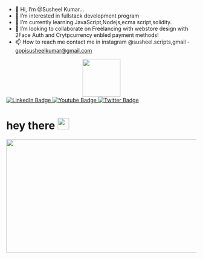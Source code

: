 - 👋 Hi, I’m @Susheel Kumar...
- 👀 I’m interested in fullstack development program
- 🌱 I’m currently learning JavaScript,Nodejs,ecma script,solidity.
- 💞️ I’m looking to collaborate on Freelancing with webstore design with 2Face Auth and Crytpcurrency enbled payment methods!
- 📫 How to reach me contact me in instagram @susheel.scripts,gmail - gopisusheelkumar@gmail.com


<div id="header" align="center">
  <img src="https://media.giphy.com/media/M9gbBd9nbDrOTu1Mqx/giphy.gif" width="100"/>
</div> 

<div id="badges">
  <a href="https://www.linkedin.com/in/mr-susheel-kumar-2b4b46187/">
    <img src="https://img.shields.io/badge/LinkedIn-blue?style=for-the-badge&logo=linkedin&logoColor=white" alt="LinkedIn Badge"/>
  </a>
  <a href="your-youtube-URL">
    <img src="https://img.shields.io/github/followers/Susheel4115" alt="Youtube Badge"/>
  </a>
  <a href="https://twitter.com/Susheel4115">
    <img src="https://img.shields.io/badge/Twitter-blue?style=for-the-badge&logo=twitter&logoColor=white" alt="Twitter Badge"/>
  </a>
</div>
<img src="https://komarev.com/ghpvc/?username=Susheel4115&style=flat-square&color=blue" alt=""/>
<h1>
  hey there
  <img src="https://media.giphy.com/media/hvRJCLFzcasrR4ia7z/giphy.gif" width="30px"/>
</h1>
<div align="center">
  <img src="https://media.giphy.com/media/Ph0oIVQeuvh0k/giphy.gif" width="600" height="300"/>
</div>

<!---
Susheel4115/Susheel4115 is a ✨ special ✨ repository because its `README.md` (this file) appears on your GitHub profile.
You can click the Preview link to take a look at your changes.
--->
